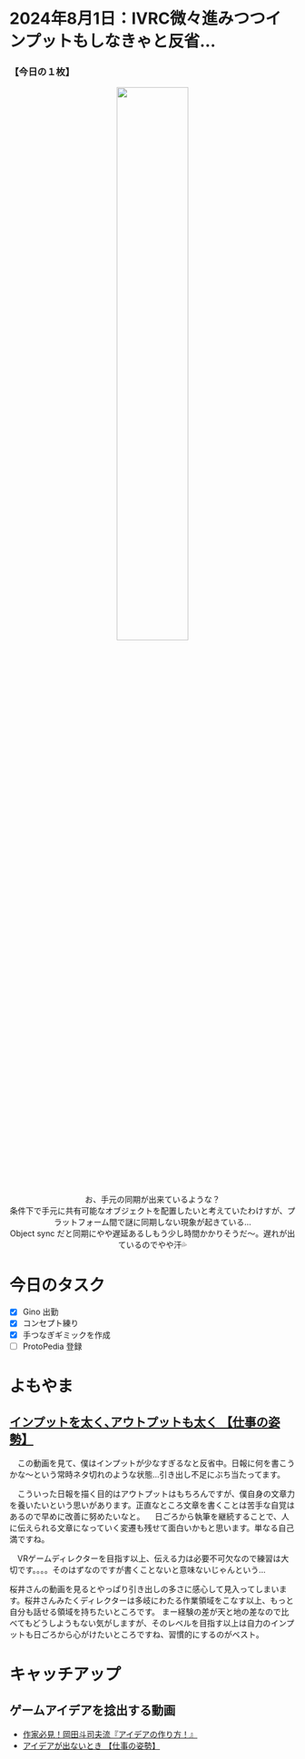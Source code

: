 # 2024年8月1日：IVRC微々進みつつインプットもしなきゃと反省…
### 【今日の１枚】<br>
<p align="center">
  <img src="https://github.com/user-attachments/assets/c6a4adea-5faa-47d9-a6ff-2bd6c8a2a722" width = 50%><br>
  お、手元の同期が出来ているような？<br>
  条件下で手元に共有可能なオブジェクトを配置したいと考えていたわけすが、プラットフォーム間で謎に同期しない現象が起きている…<br>
  Object sync だと同期にやや遅延あるしもう少し時間かかりそうだ～。遅れが出ているのでやや汗💦<br>
</p>

# 今日のタスク
- [x] Gino 出勤
- [x] コンセプト練り
- [x] 手つなぎギミックを作成
- [ ] ProtoPedia 登録

# よもやま
## [インプットを太く､アウトプットも太く 【仕事の姿勢】](https://www.youtube.com/watch?v=ckXWpIC0Xzg) 
　この動画を見て、僕はインプットが少なすぎるなと反省中。日報に何を書こうかな～という常時ネタ切れのような状態…引き出し不足にぶち当たってます。

　こういった日報を描く目的はアウトプットはもちろんですが、僕自身の文章力を養いたいという思いがあります。正直なところ文章を書くことは苦手な自覚はあるので早めに改善に努めたいなと。
　日ごろから執筆を継続することで、人に伝えられる文章になっていく変遷も残せて面白いかもと思います。単なる自己満ですね。

　VRゲームディレクターを目指す以上、伝える力は必要不可欠なので練習は大切です。。。。そのはずなのですが書くことないと意味ないじゃんという…
  
  桜井さんの動画を見るとやっぱり引き出しの多さに感心して見入ってしまいます。桜井さんみたくディレクターは多岐にわたる作業領域をこなす以上、もっと自分も話せる領域を持ちたいところです。
  まー経験の差が天と地の差なので比べてもどうしようもない気がしますが、そのレベルを目指す以上は自力のインプットも日ごろから心がけたいところですね、習慣的にするのがベスト。
# キャッチアップ
## ゲームアイデアを捻出する動画
- [作家必見！岡田斗司夫流『アイデアの作り方！』](https://www.youtube.com/watch?v=0XtIviQzaXU)
- [アイデアが出ないとき 【仕事の姿勢】](https://www.youtube.com/watch?v=8g4EZwJq3kU)
